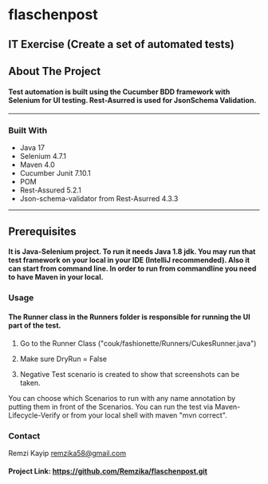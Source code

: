 # flaschenpost
## IT Exercise (Create a set of automated tests)
## About The Project
#### Test automation is built using the Cucumber BDD framework with Selenium for UI testing. Rest-Asurred is used for JsonSchema Validation.
---

### Built With
+ Java 17
+ Selenium 4.7.1
+ Maven 4.0
+ Cucumber Junit 7.10.1 
+ POM
+ Rest-Assured 5.2.1
+ Json-schema-validator from Rest-Asurred 4.3.3
---
## Prerequisites
#### It is Java-Selenium project. To run it needs Java 1.8 jdk. You may run that test framework on your local in your IDE (IntelliJ recommended). Also it can start from command line. In order to run from commandline you need to have Maven in your local.
### Usage
#### The Runner class in the Runners folder is responsible for running the UI part of the test.

1. Go to the Runner Class ("couk/fashionette/Runners/CukesRunner.java")

2. Make sure DryRun = False

3. Negative Test scenario is created to show that screenshots can be taken.

You can choose which Scenarios to run with any name annotation by putting them in front of the Scenarios. You can run the test via Maven-Lifecycle-Verify or from your local shell with maven "mvn correct".

### Contact
Remzi Kayip  remzika58@gmail.com
#### Project Link:  https://github.com/Remzika/flaschenpost.git
